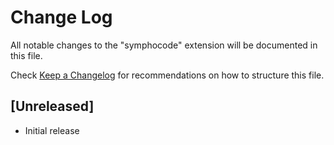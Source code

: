 # Change Log

All notable changes to the "symphocode" extension will be documented in this file.

Check [Keep a Changelog](http://keepachangelog.com/) for recommendations on how to structure this file.

## [Unreleased]

- Initial release